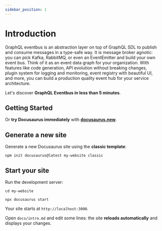 ```yaml
---
sidebar_position: 1
---
```


# Introduction

GraphQL eventbus is an abstraction layer on top of GraphQL SDL to publish and consume messages in a type-safe way. It is message broker agnotic: you can pick Kafka, RabbitMQ, or even an EventEmitter and build your own event bus. Think of it as an event data graph for your organization. With features like code generation, API evolution without breaking changes, plugin system for logging and monitoring, event registry with beautiful UI, and more, you can build a production quality event hub for your service architecture.

Let's discover **GraphQL Eventbus in less than 5 minutes**.

## Getting Started

Or **try Docusaurus immediately** with **[docusaurus.new](https://docusaurus.new)**.

## Generate a new site

Generate a new Docusaurus site using the **classic template**:

```shell
npm init docusaurus@latest my-website classic
```

## Start your site

Run the development server:

```shell
cd my-website

npx docusaurus start
```

Your site starts at `http://localhost:3000`.

Open `docs/intro.md` and edit some lines: the site **reloads automatically** and displays your changes.
